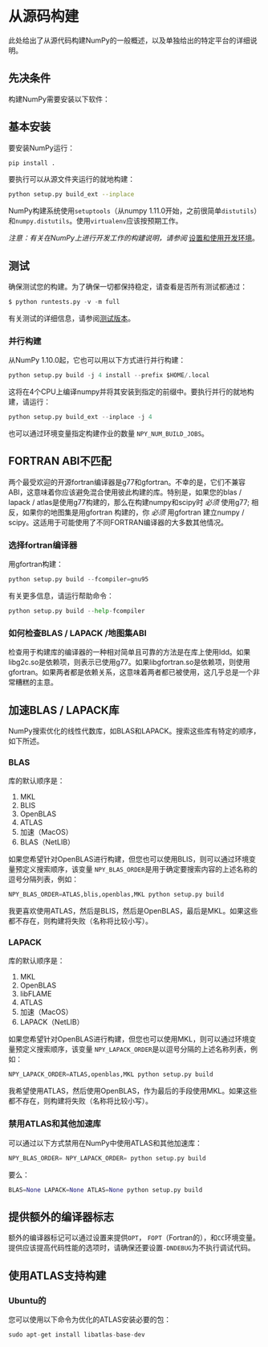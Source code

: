 # 从源码构建

此处给出了从源代码构建NumPy的一般概述，以及单独给出的特定平台的详细说明。

## 先决条件

构建NumPy需要安装以下软件：

## 基本安装

要安装NumPy运行：

``` bash
pip install .
```

要执行可以从源文件夹运行的就地构建：

``` bash
python setup.py build_ext --inplace
```

NumPy构建系统使用``setuptools``（从numpy 1.11.0开始，之前很简单``distutils``）和``numpy.distutils``。使用``virtualenv``应该按预期工作。

*注意：有关在NumPy上进行开发工作的构建说明，请参阅* 
[设置和使用开发环境](https://numpy.org/devdocs/dev/development_environment.html#development-environment)。

## 测试

确保测试您的构建。为了确保一切都保持稳定，请查看是否所有测试都通过：

``` python
$ python runtests.py -v -m full
```

有关测试的详细信息，请参阅[测试版本](https://numpy.org/devdocs/dev/development_environment.html#testing-builds)。

### 并行构建

从NumPy 1.10.0起，它也可以用以下方式进行并行构建：

``` python
python setup.py build -j 4 install --prefix $HOME/.local
```

这将在4个CPU上编译numpy并将其安装到指定的前缀中。要执行并行的就地构建，请运行：

``` python
python setup.py build_ext --inplace -j 4
```

也可以通过环境变量指定构建作业的数量
 ``NPY_NUM_BUILD_JOBS``。

## FORTRAN ABI不匹配

两个最受欢迎的开源fortran编译器是g77和gfortran。不幸的是，它们不兼容ABI，这意味着你应该避免混合使用彼此构建的库。特别是，如果您的blas / lapack / atlas是使用g77构建的，那么在构建numpy和scipy时 *必须* 使用g77; 
相反，如果你的地图集是用gfortran 构建的，你 *必须* 用gfortran
建立numpy / scipy。这适用于可能使用了不同FORTRAN编译器的大多数其他情况。

### 选择fortran编译器

用gfortran构建：

``` python
python setup.py build --fcompiler=gnu95
```

有关更多信息，请运行帮助命令：

``` python
python setup.py build --help-fcompiler
```

### 如何检查BLAS / LAPACK /地图集ABI 

检查用于构建库的编译器的一种相对简单且可靠的方法是在库上使用ldd。如果libg2c.so是依赖项，则表示已使用g77。如果libgfortran.so是依赖项，则使用gfortran。如果两者都是依赖关系，这意味着两者都已被使用，这几乎总是一个非常糟糕的主意。

## 加速BLAS / LAPACK库

NumPy搜索优化的线性代数库，如BLAS和LAPACK。搜索这些库有特定的顺序，如下所述。

### BLAS 

库的默认顺序是：

1. MKL
1. BLIS
1. OpenBLAS
1. ATLAS
1. 加速（MacOS）
1. BLAS（NetLIB）

如果您希望针对OpenBLAS进行构建，但您也可以使用BLIS，则可以通过环境变量预定义搜索顺序，该变量
 ``NPY_BLAS_ORDER``是用于确定要搜索内容的上述名称的逗号分隔列表，例如：

``` python
NPY_BLAS_ORDER=ATLAS,blis,openblas,MKL python setup.py build
```

我更喜欢使用ATLAS，然后是BLIS，然后是OpenBLAS，最后是MKL。如果这些都不存在，则构建将失败（名称将比较小写）。

### LAPACK 

库的默认顺序是：

1. MKL
1. OpenBLAS
1. libFLAME
1. ATLAS
1. 加速（MacOS）
1. LAPACK（NetLIB）

如果您希望针对OpenBLAS进行构建，但您也可以使用MKL，则可以通过环境变量预定义搜索顺序，该变量
 ``NPY_LAPACK_ORDER``是以逗号分隔的上述名称列表，例如：

``` python
NPY_LAPACK_ORDER=ATLAS,openblas,MKL python setup.py build
```

我希望使用ATLAS，然后使用OpenBLAS，作为最后的手段使用MKL。如果这些都不存在，则构建将失败（名称将比较小写）。

### 禁用ATLAS和其他加速库

可以通过以下方式禁用在NumPy中使用ATLAS和其他加速库：

``` python
NPY_BLAS_ORDER= NPY_LAPACK_ORDER= python setup.py build
```

要么：

``` python
BLAS=None LAPACK=None ATLAS=None python setup.py build
```

## 提供额外的编译器标志

额外的编译器标记可以通过设置来提供``OPT``，
 ``FOPT``（Fortran的），和``CC``环境变量。提供应该提高代码性能的选项时，请确保还要设置``-DNDEBUG``为不执行调试代码。

## 使用ATLAS支持构建

### Ubuntu的

您可以使用以下命令为优化的ATLAS安装必要的包：

``` python
sudo apt-get install libatlas-base-dev
```